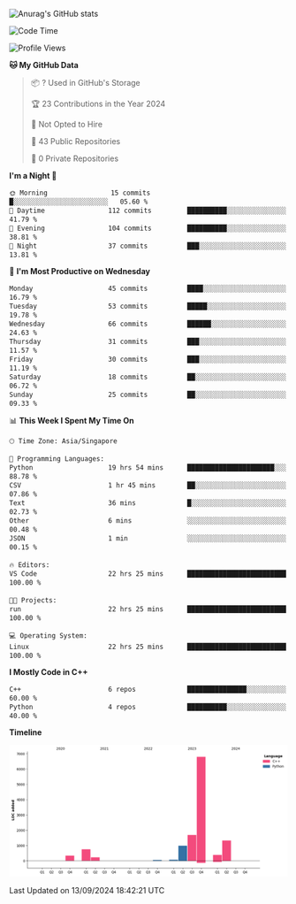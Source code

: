 ![Anurag's GitHub stats](https://github-readme-stats.vercel.app/api?username=OnePointFive99&show_icons=true&theme=transparent)

<!--START_SECTION:waka-->
![Code Time](http://img.shields.io/badge/Code%20Time-151%20hrs%202%20mins-blue)

![Profile Views](http://img.shields.io/badge/Profile%20Views-0-blue)

**🐱 My GitHub Data** 

> 📦 ? Used in GitHub's Storage 
 > 
> 🏆 23 Contributions in the Year 2024
 > 
> 🚫 Not Opted to Hire
 > 
> 📜 43 Public Repositories 
 > 
> 🔑 0 Private Repositories 
 > 
**I'm a Night 🦉** 

```text
🌞 Morning                15 commits          █░░░░░░░░░░░░░░░░░░░░░░░░   05.60 % 
🌆 Daytime                112 commits         ██████████░░░░░░░░░░░░░░░   41.79 % 
🌃 Evening                104 commits         ██████████░░░░░░░░░░░░░░░   38.81 % 
🌙 Night                  37 commits          ███░░░░░░░░░░░░░░░░░░░░░░   13.81 % 
```
📅 **I'm Most Productive on Wednesday** 

```text
Monday                   45 commits          ████░░░░░░░░░░░░░░░░░░░░░   16.79 % 
Tuesday                  53 commits          █████░░░░░░░░░░░░░░░░░░░░   19.78 % 
Wednesday                66 commits          ██████░░░░░░░░░░░░░░░░░░░   24.63 % 
Thursday                 31 commits          ███░░░░░░░░░░░░░░░░░░░░░░   11.57 % 
Friday                   30 commits          ███░░░░░░░░░░░░░░░░░░░░░░   11.19 % 
Saturday                 18 commits          ██░░░░░░░░░░░░░░░░░░░░░░░   06.72 % 
Sunday                   25 commits          ██░░░░░░░░░░░░░░░░░░░░░░░   09.33 % 
```


📊 **This Week I Spent My Time On** 

```text
🕑︎ Time Zone: Asia/Singapore

💬 Programming Languages: 
Python                   19 hrs 54 mins      ██████████████████████░░░   88.78 % 
CSV                      1 hr 45 mins        ██░░░░░░░░░░░░░░░░░░░░░░░   07.86 % 
Text                     36 mins             █░░░░░░░░░░░░░░░░░░░░░░░░   02.73 % 
Other                    6 mins              ░░░░░░░░░░░░░░░░░░░░░░░░░   00.48 % 
JSON                     1 min               ░░░░░░░░░░░░░░░░░░░░░░░░░   00.15 % 

🔥 Editors: 
VS Code                  22 hrs 25 mins      █████████████████████████   100.00 % 

🐱‍💻 Projects: 
run                      22 hrs 25 mins      █████████████████████████   100.00 % 

💻 Operating System: 
Linux                    22 hrs 25 mins      █████████████████████████   100.00 % 
```

**I Mostly Code in C++** 

```text
C++                      6 repos             ███████████████░░░░░░░░░░   60.00 % 
Python                   4 repos             ██████████░░░░░░░░░░░░░░░   40.00 % 
```



**Timeline**

![Lines of Code chart](https://raw.githubusercontent.com/OnePointFive99/OnePointFive99/main/assets/bar_graph.png)


 Last Updated on 13/09/2024 18:42:21 UTC
<!--END_SECTION:waka-->

  
